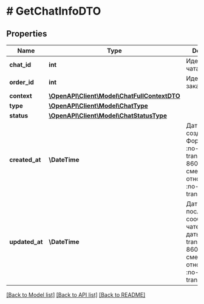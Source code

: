 # # GetChatInfoDTO

## Properties

Name | Type | Description | Notes
------------ | ------------- | ------------- | -------------
**chat_id** | **int** | Идентификатор чата. |
**order_id** | **int** | Идентификатор заказа. | [optional]
**context** | [**\OpenAPI\Client\Model\ChatFullContextDTO**](ChatFullContextDTO.md) |  |
**type** | [**\OpenAPI\Client\Model\ChatType**](ChatType.md) |  |
**status** | [**\OpenAPI\Client\Model\ChatStatusType**](ChatStatusType.md) |  |
**created_at** | **\DateTime** | Дата и время создания чата.  Формат даты: :no-translate[ISO 8601] со смещением относительно :no-translate[UTC]. |
**updated_at** | **\DateTime** | Дата и время последнего сообщения в чате.  Формат даты: :no-translate[ISO 8601] со смещением относительно :no-translate[UTC]. |

[[Back to Model list]](../../README.md#models) [[Back to API list]](../../README.md#endpoints) [[Back to README]](../../README.md)
